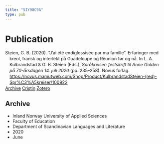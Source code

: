 ```yaml
---
title: "5IY98C9A"
type: pub
---
```

<h1>Publication</h1>
<article id="csl-bib-container-5IY98C9A" class="csl-bib-container">
  <div class="csl-bib-body" style="line-height: 1.35; padding-left: 1em; text-indent:-1em;">
  <div class="csl-entry">Steien, G. B. (2020). &#x201C;J&#x2019;ai &#xE9;t&#xE9; endiglossis&#xE9;e par ma famille&#x201D;. Erfaringer med kreol, fransk og interlekt p&#xE5; Guadeloupe og R&#xE9;union f&#xF8;r og n&#xE5;. In L. A. Kulbrandstad &amp; G. B. Steien (Eds.), <i>Spr&#xE5;kreiser: festskrift til Anne Golden p&#xE5; 70-&#xE5;rsdagen 14. juli 2020</i> (pp. 235&#x2013;258). Novus forlag. <a href="https://novus.mamutweb.com/Shop/Product/KulbrandstadSteien-(red)-Spr%C3%A5kreiser/100922">https://novus.mamutweb.com/Shop/Product/KulbrandstadSteien-(red)-Spr%C3%A5kreiser/100922</a></div>
</div>
  <div class="csl-bib-buttons">
    <a href="#taxonomy-article-5IY98C9A" class="csl-bib-button">Archive</a>
    <a href="https://app.cristin.no/results/show.jsf?id=1817226" alt="Cristin URL" class="csl-bib-button">Cristin</a>
    <a href="http://zotero.org/groups/5402882/items/5IY98C9A" alt="Zotero URL" class="csl-bib-button">Zotero</a>
  </div>
  <div id="csl-bib-meta-container-5IY98C9A"></div>
</article>
<div id="csl-bib-meta-5IY98C9A" class="csl-bib-meta">
  <article id="taxonomy-article-5IY98C9A" class="taxonomy-article">
    <h1>Archive</h1>
    <ul>
      <li>Inland Norway University of Applied Sciences</li>
      <li>Faculty of Education</li>
      <li>Department of Scandinavian Languages and Literature</li>
      <li>2020</li>
      <li>June</li>
    </ul>
  </article>
</div>
